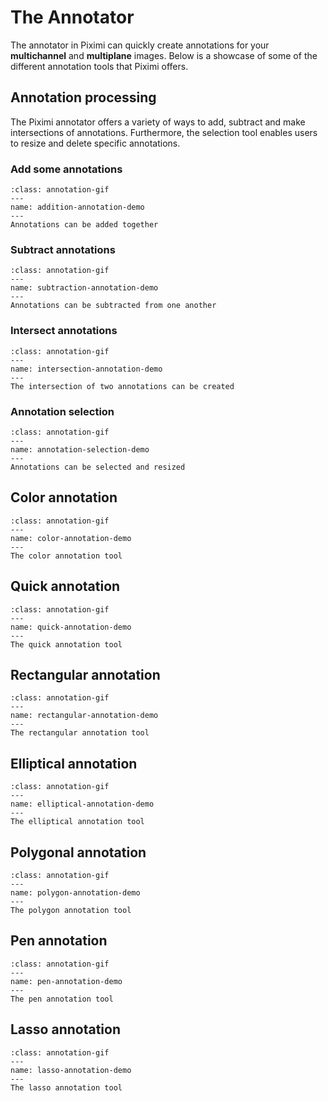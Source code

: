 # The Annotator

The annotator in Piximi can quickly create annotations for your **multichannel** and **multiplane** images. Below is a showcase of some of the different annotation tools that Piximi offers.

## Annotation processing

The Piximi annotator offers a variety of ways to add, subtract and make intersections of annotations. Furthermore, the selection tool enables users to resize and delete specific annotations.


### Add some annotations

```{figure} ./img/annotation-demo/addition-annotation.gif
:class: annotation-gif
---
name: addition-annotation-demo
---
Annotations can be added together
```

### Subtract annotations

```{figure} ./img/annotation-demo/subtraction-annotation.gif
:class: annotation-gif
---
name: subtraction-annotation-demo
---
Annotations can be subtracted from one another
```

### Intersect annotations

```{figure} ./img/annotation-demo/intersection-annotation.gif
:class: annotation-gif
---
name: intersection-annotation-demo
---
The intersection of two annotations can be created
```

### Annotation selection
```{figure} ./img/annotation-demo/selection-tool.gif
:class: annotation-gif
---
name: annotation-selection-demo
---
Annotations can be selected and resized
```

## Color annotation
```{figure} ./img/annotation-demo/color-annotation.gif
:class: annotation-gif
---
name: color-annotation-demo
---
The color annotation tool
```

## Quick annotation

```{figure} ./img/annotation-demo/quick-annotation.gif
:class: annotation-gif
---
name: quick-annotation-demo
---
The quick annotation tool
```

## Rectangular annotation
```{figure} ./img/annotation-demo/rectangular-annotation.gif
:class: annotation-gif
---
name: rectangular-annotation-demo
---
The rectangular annotation tool
```

## Elliptical annotation
```{figure} ./img/annotation-demo/elliptical-annotation.gif
:class: annotation-gif
---
name: elliptical-annotation-demo
---
The elliptical annotation tool
```
## Polygonal annotation
```{figure} ./img/annotation-demo/polygon-annotation.gif
:class: annotation-gif
---
name: polygon-annotation-demo
---
The polygon annotation tool
```

## Pen annotation
```{figure} ./img/annotation-demo/pen-annotation.gif
:class: annotation-gif
---
name: pen-annotation-demo
---
The pen annotation tool
```

## Lasso annotation
```{figure} ./img/annotation-demo/lasso-annotation.gif
:class: annotation-gif
---
name: lasso-annotation-demo
---
The lasso annotation tool
```


<!-- ## Magnetic annotation -->


